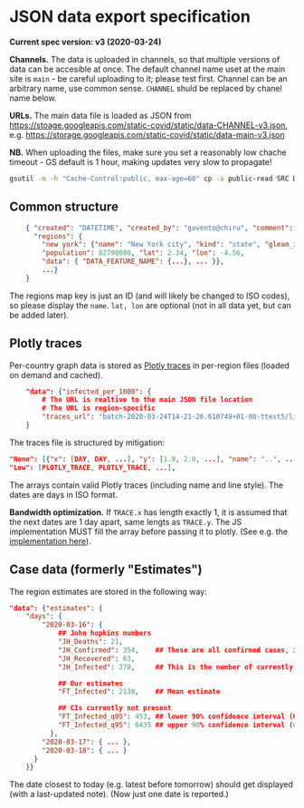 # JSON data export specification

**Current spec version: v3 (2020-03-24)**

**Channels.** The data is uploaded in channels, so that multiple versions of data can be accesible at once.
The default channel name uset at the main site is `main` - be careful uploading to it; please test first. Channel can be an arbitrary name, use common sense. `CHANNEL` shuld be replaced by chanel name below.

**URLs.** The main data file is loaded as JSON from https://stoage.googleapis.com/static-covid/static/data-CHANNEL-v3.json, e.g. https://storage.googleapis.com/static-covid/static/data-main-v3.json

**NB.** When uploading the files, make sure you set a reasonably low chache timeout - GS default is 1 hour, making updates very slow to propagate!

```sh
gsutil -m -h "Cache-Control:public, max-age=60" cp -a public-read SRC DST
```

## Common structure

```json
    { "created": "DATETIME", "created_by": "gavento@chiru", "comment": "optional",
      "regions": {
        "new york": {"name": "New York city", "kind": "state", "gleam_id": 34,
        "population": 82790000, "lat": 2.34, "lon": -4.56,
        "data": { "DATA_FEATURE_NAME": {...}, ... }},
        ...}
    }
```

The regions map key is just an ID (and will likely be changed to ISO codes), so please display the `name`. `lat, lon` are optional (not in all data yet, but can be added later).

## Plotly traces

Per-country graph data is stored as [Plotly traces](https://plotly.com/javascript/reference/#scatter) in per-region files (loaded on demand and cached).

```json
    "data": {"infected_per_1000": {
        # The URL is realtive to the main JSON file location
        # The URL is region-specific
        "traces_url": "batch-2020-03-24T14-21-26.610749+01-00-ttest5/lines-traces-albania.json"
    }
```

The traces file is structured by mitigation:

```json
"None": [{"x": [DAY, DAY, ...], "y": [1.0, 2.0, ...], "name": "..", ...}, PLOTLY_TRACE, ...],
"Low": [PLOTLY_TRACE, PLOTLY_TRACE, ...],
```

The arrays contain valid Plotly traces (including name and line style). The dates are days in ISO format.

**Bandwidth optimization.** If `TRACE.x` has length exactly 1, it is assumed that the next
dates are 1 day apart, same lengts as `TRACE.y`.
The JS implementation MUST fill the array before passing it to plotly.
(See e.g. the [implementation here](https://github.com/epidemics/covid/blob/46d721178fa91a65722b6337794119fff52e47e6/src/server/static/js/lines.js#L182)).

## Case data (formerly "Estimates")

The region estimates are stored in the following way:

```json
"data": {"estimates": {
    "days": {
        "2020-03-16": {
            ## John hopkins numbers
            "JH_Deaths": 21,
            "JH_Confirmed": 354,    ## These are all confirmed cases, including dead and recovered
            "JH_Recovered": 63,
            "JH_Infected": 270,     ## This is the number of currently infected

            ## Our estimates
            "FT_Infected": 2138,    ## Mean estimate

            ## CIs currently not present
            "FT_Infected_q05": 453, ## lower 90% confidence interval (0.05 quantile)
            "FT_Infected_q95": 6435 ## upper 90% confidence interval (0.95 quantile)
          },
        "2020-03-17": { ... },
        "2020-03-18": { ... }
      }
    }}
```

The date closest to today (e.g. latest before tomorrow) should get displayed (with a last-updated note). (Now just one date is reported.)
